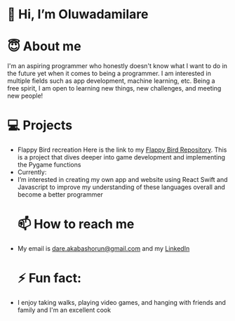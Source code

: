 # 👋 Hi, I’m Oluwadamilare
  # 😇 About me
I'm an aspiring programmer who honestly doesn't know what I want to do in the future yet when it comes to being a programmer. I am interested in multiple fields such as app development, machine learning, etc. Being a free spirit, I am open to learning new things, new challenges, and meeting new people!
  # 💻 Projects
- Flappy Bird recreation Here is the link to my [Flappy Bird Repository](https://github.com/Ynxslade/Flappy_Bird).
  This is a project that dives deeper into game development and implementing the Pygame functions
- Currently:
- I’m interested in creating my own app and website using React Swift and Javascript to improve my understanding of these languages overall and become a better programmer 
  # 📫 How to reach me
- My email is dare.akabashorun@gmail.com and my [LinkedIn](www.linkedin.com/in/oluwadamilare-akabashorun-0b0008219)
  # ⚡ Fun fact:
- I enjoy taking walks, playing video games, and hanging with friends and family and I'm an excellent cook

<!---
Ynxslade/Ynxslade is a ✨ special ✨ repository because its `README.md` (this file) appears on your GitHub profile.
You can click the Preview link to take a look at your changes.
--->
